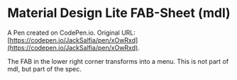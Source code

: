 # Material Design Lite FAB-Sheet (mdl)

A Pen created on CodePen.io. Original URL: [https://codepen.io/JackSalfia/pen/xOwRxd](https://codepen.io/JackSalfia/pen/xOwRxd).

The FAB in the lower right corner transforms into a menu. This is not part of mdl, but part of the spec.